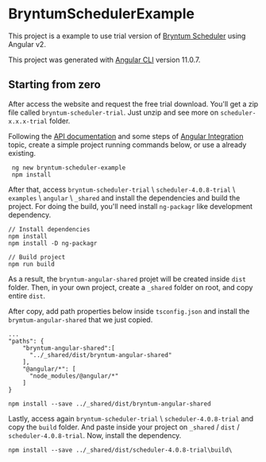 # BryntumSchedulerExample

This project is a example to use trial version of [Bryntum Scheduler](https://www.bryntum.com/products/scheduler/) using Angular v2.


This project was generated with [Angular CLI](https://github.com/angular/angular-cli) version 11.0.7.

## Starting from zero

After access the website and request the free trial download. You'll get a zip file called `bryntum-scheduler-trial`. Just unzip and see more on `scheduler-x.x.x-trial` folder. 

Following the [API documentation](https://www.bryntum.com/docs/scheduler/) and some steps of [Angular Integration](https://www.bryntum.com/docs/scheduler/#guides/integration/angular.md) topic, create a simple project running commands below, or use a already existing.

     ng new bryntum-scheduler-example
     npm install

After that, access `bryntum-scheduler-trial` \ `scheduler-4.0.8-trial` \ `examples` \ `angular` \ `_shared` and install the dependencies and build the project. For doing the build, you'll need install `ng-packagr` like development dependency.

    // Install dependencies
    npm install
    npm install -D ng-packagr
    
    // Build project
    npm run build

As a result, the `bryntum-angular-shared` projet will be created inside `dist` folder. Then, in your own project, create a `_shared` folder on root, and copy entire `dist`.

After copy, add path properties below inside `tsconfig.json` and install the `brymtum-angular-shared` that we just copied.

    ...
    "paths": {
        "bryntum-angular-shared":[
          "../_shared/dist/bryntum-angular-shared"
        ],
        "@angular/*": [
          "node_modules/@angular/*"
        ]
    }

    npm install --save ../_shared/dist/bryntum-angular-shared

Lastly, access again `bryntum-scheduler-trial` \ `scheduler-4.0.8-trial` and copy the `build` folder. And paste inside your project on `_shared` / `dist` / `scheduler-4.0.8-trial`. Now, install the dependency.


    npm install --save ../_shared/dist/scheduler-4.0.8-trial\build\
    


